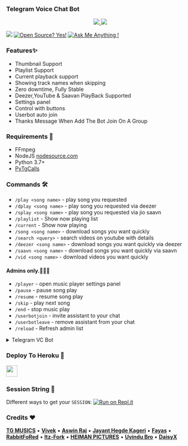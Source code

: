### Telegram Voice Chat Bot

<p align="center">
  <a href="https://github.com/iq0abs/ProxMusic/stargazers">
    <img src="https://img.shields.io/github/stars/iq0abs/ProxMusic?style=social">

  </a>
  
  <a href="https://github.com/iq0abs/ProxMusic/fork">
    <img src="https://img.shields.io/github/forks/iq0abs/ProxMusic?label=Fork&style=social">

  </a>  
</p>

<a href="https://telegram.dog/GroupMusicPlaybot"><img src="https://img.shields.io/badge/Telegram-Bot-blue.svg?logo=telegram"></a>
[![Open Source? Yes!](https://badgen.net/badge/Open%20Source%20%3F/Yes/yellow?icon=github)](https://github.com/iq0abs/ProxMusic)
[![Ask Me Anything !](https://img.shields.io/badge/🤔%20Ask%20me-anything-1abc9c.svg)](https://telegram.dog/musicbotupports)


### Features✨

- Thumbnail Support
- Playlist Support
- Current playback support
- Showing track names when skipping
- Zero downtime, Fully Stable
- Deezer,YouTube & Saavan PlayBack Supported
- Settings panel
- Control with buttons
- Userbot auto join
- Thanks Message When Add The Bot Join On A Group

<h3>Requirements 📝</h3>

- FFmpeg
- NodeJS [nodesource.com](https://nodesource.com/)
- Python 3.7+
- [PyTgCalls](https://github.com/pytgcalls/pytgcalls)

### Commands 🛠
- `/play <song name>` - play song you requested
- `/dplay <song name>` - play song you requested via deezer
- `/splay <song name>` - play song you requested via jio saavn
- `/playlist` - Show now playing list
- `/current` - Show now playing
- `/song <song name>` - download songs you want quickly
- `/search <query>` - search videos on youtube with details
- `/deezer <song name>` - download songs you want quickly via deezer
- `/saavn <song name>` - download songs you want quickly via saavn
- `/vid <song name>` - download videos you want quickly

#### Admins only.👮🏻‍♂️
- `/player` - open music player settings panel
- `/pause` - pause song play
- `/resume` - resume song play
- `/skip` - play next song
- `/end` - stop music play
- `/userbotjoin` - invite assistant to your chat
- `/userbotleave` - remove assistant from your chat
- `/reload` - Refresh admin list

<details>
  <summary>Telegram VC Bot</summary>

```
Please fork this repository don't import code
Made with Python3
(C) @iq0abs
Copyright permission under GNU General Public License v3.0
License -> https://github.com/iq0abs/TG-VCBOT/blob/main/LICENSE
```
</details>

### Deploy To Heroku 📡</h4>

<p align="left">
  <a href="https://heroku.com/deploy?template=https://github.com/iq0abs/ProxMusic">
     <img height="30px" src="https://img.shields.io/badge/Deploy%20To%20Heroku-blueviolet?style=for-the-badge&logo=heroku">
  </a>

### Session String 📼
Different ways to get your `SESSION`:
[![Run on Repl.it](https://repl.it/badge/github/SpEcHiDe/GenerateStringSession)](https://replit.com/@iq0abs/generate-pyrogram-session-string#DevProx.py)


### Credits ❤

**[TG MUSICS](https://github.com/iq0abs)** ▪ **[Vivek](https://github.com/VIVEK-TP)** ▪ **[Aswin Raj](https://github.com/ASWIN-RAJ-TG)** ▪ **[Jayant Hegde Kageri](https://github.com/jayantkageri)** ▪ **[Fayas](https://github.com/FAYASNOUSHAD)** ▪ **[RabbitFoRed](https://github.com/RabbitFored)** ▪ **[Itz-Fork](https://github.com/Itz-fork)** ▪ **[HEIMAN PICTURES](https://github.com/HeimanPictures)** ▪ **[Uvindu Bro](https://github.com/UvinduBro)** ▪ **[DaisyX](https://github.com/TeamDaisyX)**
